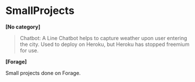 # SmallProjects

**[No category]**

> Chatbot: A Line Chatbot helps to capture weather upon user entering the city. Used to deploy on Heroku, but Heroku has stopped freemium for use.


**[Forage]**

Small projects done on Forage.
